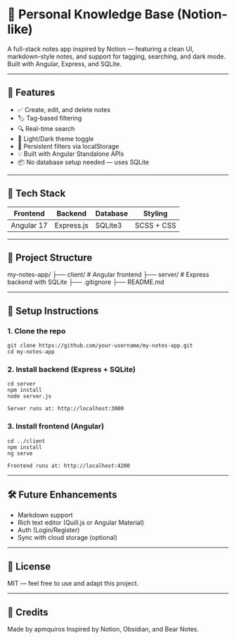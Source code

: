 # 🧠 Personal Knowledge Base (Notion-like)

A full-stack notes app inspired by Notion — featuring a clean UI, markdown-style notes, and support for tagging, searching, and dark mode. Built with Angular, Express, and SQLite.

---

## 🚀 Features

- ✅ Create, edit, and delete notes
- 🏷️ Tag-based filtering
- 🔍 Real-time search
- 🌙 Light/Dark theme toggle
- 💾 Persistent filters via localStorage
- 💡 Built with Angular Standalone APIs
- 📦 No database setup needed — uses SQLite

---

## 🧱 Tech Stack

| Frontend   | Backend       | Database | Styling    |
|------------|---------------|----------|------------|
| Angular 17 | Express.js    | SQLite3  | SCSS + CSS |

---

## 📁 Project Structure

my-notes-app/
├── client/ # Angular frontend
├── server/ # Express backend with SQLite
├── .gitignore
├── README.md

---

## 🔧 Setup Instructions

### 1. Clone the repo
```
git clone https://github.com/your-username/my-notes-app.git
cd my-notes-app
```
### 2. Install backend (Express + SQLite)
```
cd server
npm install
node server.js

Server runs at: http://localhost:3000
```
### 3. Install frontend (Angular)
```
cd ../client
npm install
ng serve

Frontend runs at: http://localhost:4200
```

---

## 🛠️ Future Enhancements
 - Markdown support
 - Rich text editor (Quill.js or Angular Material)
 - Auth (Login/Register)
 - Sync with cloud storage (optional)

---

## 📄 License
MIT — feel free to use and adapt this project.

---

## 🙌 Credits
Made by apmquiros
Inspired by Notion, Obsidian, and Bear Notes.
